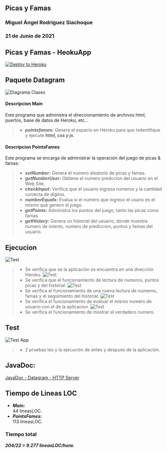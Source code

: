 ## Picas y Famas
### Miguel Ángel Rodríguez Siachoque
### 21 de Junio de 2021

## Picas y Famas - HeokuApp
[![Deploy to Heroku](https://www.herokucdn.com/deploy/button.png)](https://sleepy-beyond-01986.herokuapp.com/pointsfames)

## Paquete Datagram
![Diagrama Clases](Images/DiagramClass.PNG)<br>
#### Descripcion Main
Este programa que administra el direccionamiento de archivos html, puertos, base de datos de Heroku, etc...
> - ___pointsfames:___ Genera el espacio en Heroku para que indentifique y ejecute ___html, css y js___.
#### Descripcion PointsFames
Este programa se encarga de administrar la operación del juego de picas & famas:
> - ___setNumber:___ Genera el numero aleatorio de picas y famas.
> - ___getNumberUser:___ Obtiene el numero predccion del usuario en el Web Site.
> - ___checkInput:___ Verifica que el usuario ingresa numeros y la cantidad correcta de digitos.
> - ___numberEquals:___ Evalua si el numero que ingreso el usario es el mismo que genero el juego.
> - ___getPoints:___ Administra los puntos del juego, tanto las picas como famas.
> - ___getHistory:___ Genera un historial del usuario, donde muestra numero de intento, numero de prediccion, puntos y famas del usuario.

## Ejecucion
![Test](Images/Test1.PNG)<br>
> - Se verifica que se la aplicación se encuentra en una dirección Heroku. 
![Test](Images/Test2.PNG)<br>
> - Se verifica que el funcionamiento de lectura de numeros, puntos picas y del historial.
![Test](Images/Test3.PNG)<br>
> - Se verifica el funcionamiento de una nueva lectura de numeros, famas y el seguimiento del historial.
![Test](Images/Test4.PNG)<br>
> - Se verifica el funcionamiento de evaluar el mismo numero de usuario con el de la aplicacion.
![Test](Images/Test5.PNG)<br>
> - Se verifica el funcionamiento de mostrar el verdadero numero.

## Test
![Test App](Images/Test0.PNG)<br>
> - 2 pruebas tes y la ejecución de antes y despues de la aplicación.

## JavaDoc:
[JavaDoc - Datagram - HTTP Server](JavaDoc/index.html)

## Tiempo de Lineas LOC
- ___Main:___<br>
44 lineasLOC.<br>
- ___PointsFames:___<br>
113 lineasLOC.<br>
### Tiempo total
___204/22 = 9.277 lineasLOC/hora.___
